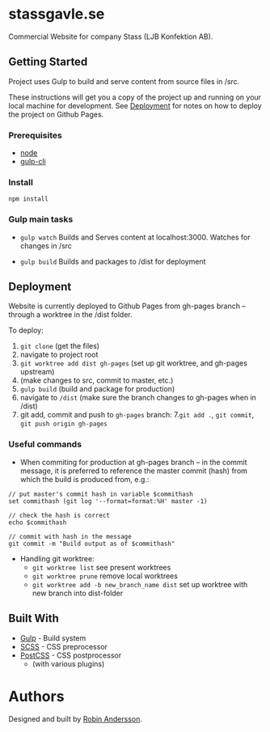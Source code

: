 # stassgavle.se

Commercial Website for company Stass (LJB Konfektion AB).

## Getting Started

Project uses Gulp to build and serve content from source files in /src.

These instructions will get you a copy of the project up and running on your local machine for development. See [Deployment](#deployment) for notes on how to deploy the project on Github Pages.

### Prerequisites

* [node](https://nodejs.org/)
* [gulp-cli](https://www.npmjs.com/package/gulp-cli)


### Install

```npm install```


### Gulp main tasks

* ```gulp watch```
Builds and Serves content at localhost:3000. Watches for changes in /src

* ```gulp build```
Builds and packages to /dist for deployment


## Deployment

Website is currently deployed to Github Pages from gh-pages branch – through a worktree in the /dist folder.

To deploy:

1. ```git clone``` (get the files)
2. navigate to project root
3. ```git worktree add dist gh-pages``` (set up git worktree, and gh-pages upstream)
4. (make changes to src, commit to master, etc.)
5. ```gulp build``` (build and package for production)
6. navigate to ```/dist``` (make sure the branch changes to gh-pages when in /dist)
7. git add, commit and push to ```gh-pages``` branch:
    7.```git add .```, ```git commit```, ```git push origin gh-pages```


### Useful commands

* When commiting for production at gh-pages branch – in the commit message, it is preferred to reference the master commit (hash) from which the build is produced from, e.g.:
```
// put master's commit hash in variable $commithash
set commithash (git log '--format=format:%H' master -1)

// check the hash is correct
echo $commithash

// commit with hash in the message
git commit -m "Build output as of $commithash"
```

* Handling git worktree:
    * ```git worktree list``` see present worktrees
    * ```git worktree prune``` remove local worktrees
    * ```git worktree add -b new_branch_name dist``` set up worktree with new branch into dist-folder

## Built With
* [Gulp](https://gulpjs.com/) - Build system
* [SCSS](https://sass-lang.com/) - CSS preprocessor
* [PostCSS](https://postcss.org/) - CSS postprocessor
    * (with various plugins)

# Authors

Designed and built by [Robin Andersson](http://robinandersson.se/ "robinandersson.se").
